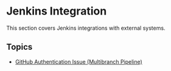 # Jenkins Integration

This section covers Jenkins integrations with external systems.

## Topics
- [GitHub Authentication Issue (Multibranch Pipeline)](01_github-authentication-issue.md)
